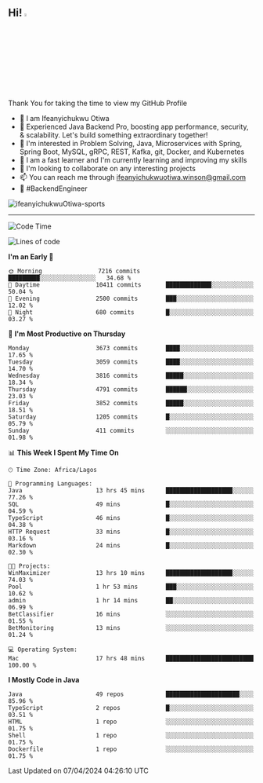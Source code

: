 <!-- BLOG-POST-LIST:START --><!-- BLOG-POST-LIST:END -->

## Hi! <img src="https://media.giphy.com/media/hvRJCLFzcasrR4ia7z/giphy.gif" width="4%"> 

Thank You for taking the time to view my GitHub Profile

- 👋 I am Ifeanyichukwu Otiwa
- 🚀 Experienced Java Backend Pro, boosting app performance, security, & scalability. Let's build something extraordinary together!
- 👀 I'm interested in Problem Solving, Java, Microservices with Spring, Spring Boot, MySQL, gRPC, REST, Kafka, git, Docker, and Kubernetes
- 🌱 I am a fast learner and I'm currently learning and improving my skills
- 💞️ I'm looking to collaborate on any interesting projects
- 📫 You can reach me through ifeanyichukwuotiwa.winson@gmail.com
- 🚀 #BackendEngineer

<p align="left" marginTop="10px"> <img src="https://komarev.com/ghpvc/?username=ifeanyichukwuOtiwa-sports&label=Profile%20views&color=0e75b6&style=for-the-badge" alt="ifeanyichukwuOtiwa-sports" /> </p>

***

<!--START_SECTION:waka-->
![Code Time](http://img.shields.io/badge/Code%20Time-2%2C380%20hrs%2049%20mins-blue)

![Lines of code](https://img.shields.io/badge/From%20Hello%20World%20I%27ve%20Written-4.9%20million%20lines%20of%20code-blue)

**I'm an Early 🐤** 

```text
🌞 Morning                7216 commits        █████████░░░░░░░░░░░░░░░░   34.68 % 
🌆 Daytime                10411 commits       █████████████░░░░░░░░░░░░   50.04 % 
🌃 Evening                2500 commits        ███░░░░░░░░░░░░░░░░░░░░░░   12.02 % 
🌙 Night                  680 commits         █░░░░░░░░░░░░░░░░░░░░░░░░   03.27 % 
```
📅 **I'm Most Productive on Thursday** 

```text
Monday                   3673 commits        ████░░░░░░░░░░░░░░░░░░░░░   17.65 % 
Tuesday                  3059 commits        ████░░░░░░░░░░░░░░░░░░░░░   14.70 % 
Wednesday                3816 commits        █████░░░░░░░░░░░░░░░░░░░░   18.34 % 
Thursday                 4791 commits        ██████░░░░░░░░░░░░░░░░░░░   23.03 % 
Friday                   3852 commits        █████░░░░░░░░░░░░░░░░░░░░   18.51 % 
Saturday                 1205 commits        █░░░░░░░░░░░░░░░░░░░░░░░░   05.79 % 
Sunday                   411 commits         ░░░░░░░░░░░░░░░░░░░░░░░░░   01.98 % 
```


📊 **This Week I Spent My Time On** 

```text
🕑︎ Time Zone: Africa/Lagos

💬 Programming Languages: 
Java                     13 hrs 45 mins      ███████████████████░░░░░░   77.26 % 
SQL                      49 mins             █░░░░░░░░░░░░░░░░░░░░░░░░   04.59 % 
TypeScript               46 mins             █░░░░░░░░░░░░░░░░░░░░░░░░   04.38 % 
HTTP Request             33 mins             █░░░░░░░░░░░░░░░░░░░░░░░░   03.16 % 
Markdown                 24 mins             █░░░░░░░░░░░░░░░░░░░░░░░░   02.30 % 

🐱‍💻 Projects: 
WinMaximizer             13 hrs 10 mins      ███████████████████░░░░░░   74.03 % 
Pool                     1 hr 53 mins        ███░░░░░░░░░░░░░░░░░░░░░░   10.62 % 
admin                    1 hr 14 mins        ██░░░░░░░░░░░░░░░░░░░░░░░   06.99 % 
BetClassifier            16 mins             ░░░░░░░░░░░░░░░░░░░░░░░░░   01.55 % 
BetMonitoring            13 mins             ░░░░░░░░░░░░░░░░░░░░░░░░░   01.24 % 

💻 Operating System: 
Mac                      17 hrs 48 mins      █████████████████████████   100.00 % 
```

**I Mostly Code in Java** 

```text
Java                     49 repos            █████████████████████░░░░   85.96 % 
TypeScript               2 repos             █░░░░░░░░░░░░░░░░░░░░░░░░   03.51 % 
HTML                     1 repo              ░░░░░░░░░░░░░░░░░░░░░░░░░   01.75 % 
Shell                    1 repo              ░░░░░░░░░░░░░░░░░░░░░░░░░   01.75 % 
Dockerfile               1 repo              ░░░░░░░░░░░░░░░░░░░░░░░░░   01.75 % 
```




 Last Updated on 07/04/2024 04:26:10 UTC
<!--END_SECTION:waka-->

<!--
<p align="center">
![trophy](https://github-profile-trophy.vercel.app/?username=ifeanyichukwuOtiwa-sports&theme=onedark) (https://github.com/ryo-ma/github-profile-trophy)
</p>
-->

<!---
ifeanyi-otiwa/ifeanyi-otiwa is a ✨ special ✨ repository because its `README.md` (this file) appears on your GitHub profile.
You can click the Preview link to take a look at your changes.
--->
